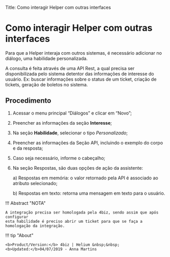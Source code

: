 Title: Como interagir Helper com outras interfaces
# Como interagir Helper com outras interfaces

Para que a Helper interaja com outros sistemas, é necessário adicionar no diálogo, uma habilidade personalizada.

A consulta é feita através de uma API Rest, a qual precisa ser disponibilizada pelo sistema detentor das informações 
de interesse do usuário. Ex: buscar informações sobre o status de um ticket, criação de tickets, geração de boletos no sistema.

Procedimento
-----------

1. Acessar o menu principal “Diálogos” e clicar em “Novo”;

2. Preencher as informações da seção **Interesse**;

3. Na seção **Habilidade**, selecionar o tipo *Personalizado*;

4. Preencher as informações da Seção API, incluindo o exemplo do corpo e da resposta;

5. Caso seja necessário, informe o cabeçalho;

6. Na seção Respostas, são duas opções de ação da assistente:

    a) Respostas em memória: o valor retornado pela API é associado ao atributo selecionado;
 
    b) Respostas em texto: retorna uma mensagem em texto para o usuário.
  
  
!!! Abstract "NOTA"

    A integração precisa ser homologada pela 4biz, sendo assim que após configurar
    esta habilidade é preciso abrir um ticket para que se faça a homologação da integração.
    
    
!!! tip "About"

    <b>Product/Version:</b> 4biz | Helium &nbsp;&nbsp;
    <b>Updated:</b>04/07/2019 - Anna Martins
   
